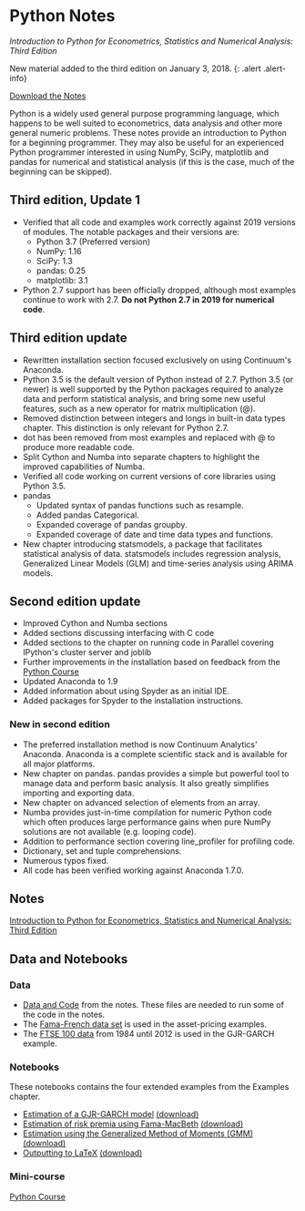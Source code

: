 <!--
.. title: Python Notes
.. slug: notes
.. hidetitle: True 
.. date: 2019-09-02 11:27:39 UTC+01:00
.. tags: python
.. category: teaching
.. link: 
.. description: A comprehensive set of notes introducing Python for applications in Statistics, Econometrics and other areas of numerical analysis. 
.. type: text
-->

# Python Notes 

*Introduction to Python for Econometrics, Statistics and Numerical Analysis: Third Edition* 

New material added to the third edition on January 3, 2018.
{: .alert .alert-info}

[Download the Notes](#notes)

Python is a widely used general purpose programming language, which
happens to be well suited to econometrics, data analysis and other more
general numeric problems. These notes provide an introduction to Python
for a beginning programmer. They may also be useful for an experienced
Python programmer interested in using NumPy, SciPy, matplotlib and
pandas for numerical and statistical analysis (if this is the case, much
of the beginning can be skipped).

## Third edition, Update 1
-  Verified that all code and examples work correctly against 2019 versions of modules. The
   notable packages and their versions are:
   -  Python 3.7 (Preferred version)
   -  NumPy: 1.16
   -  SciPy: 1.3
   -  pandas: 0.25
   -  matplotlib: 3.1
-  Python 2.7 support has been officially dropped, although most examples continue to work with 2.7.
   **Do not Python 2.7 in 2019 for numerical code**.

## Third edition update

-   Rewritten installation section focused exclusively on using
    Continuum\'s Anaconda.
-   Python 3.5 is the default version of Python instead of 2.7. Python
    3.5 (or newer) is well supported by the Python packages required to
    analyze data and perform statistical analysis, and bring some new
    useful features, such as a new operator for matrix multiplication
    (@).
-   Removed distinction between integers and longs in built-in data
    types chapter. This distinction is only relevant for Python 2.7.
-   dot has been removed from most examples and replaced with @ to
    produce more readable code.
-   Split Cython and Numba into separate chapters to highlight the
    improved capabilities of Numba.
-   Verified all code working on current versions of core libraries
    using Python 3.5.
-   pandas
    -   Updated syntax of pandas functions such as resample.
    -   Added pandas Categorical.
    -   Expanded coverage of pandas groupby.
    -   Expanded coverage of date and time data types and functions.
-   New chapter introducing statsmodels, a package that facilitates
    statistical analysis of data. statsmodels includes regression
    analysis, Generalized Linear Models (GLM) and time-series analysis
    using ARIMA models.

## Second edition update

-   Improved Cython and Numba sections
-   Added sections discussing interfacing with C code
-   Added sections to the chapter on running code in Parallel covering
    IPython\'s cluster server and joblib
-   Further improvements in the installation based on feedback from the
    [Python Course]()
-   Updated Anaconda to 1.9
-   Added information about using Spyder as an initial IDE.
-   Added packages for Spyder to the installation instructions.

### New in second edition

-   The preferred installation method is now Continuum Analytics\'
    Anaconda. Anaconda is a complete scientific stack and is available
    for all major platforms.
-   New chapter on pandas. pandas provides a simple but powerful tool to
    manage data and perform basic analysis. It also greatly simplifies
    importing and exporting data.
-   New chapter on advanced selection of elements from an array.
-   Numba provides just-in-time compilation for numeric Python code
    which often produces large performance gains when pure NumPy
    solutions are not available (e.g. looping code).
-   Addition to performance section covering line_profiler for
    profiling code.
-   Dictionary, set and tuple comprehensions.
-   Numerous typos fixed.
-   All code has been verified working against Anaconda 1.7.0.

## Notes

[Introduction to Python for Econometrics, Statistics and Numerical Analysis: Third Edition](/files/teaching/python/notes/python_introduction_2019.pdf)

## Data and Notebooks

### Data

* [Data and Code](/files/teaching/python/notes/code_from_notes.zip) from the notes. These files are needed to run some of the code in the notes.
* The [Fama-French data set](/files/teaching/python/notes/FamaFrench.zip) is used in the asset-pricing examples.
* The [FTSE 100 data](/files/teaching/python/notes/FTSE_1984_2012.zip) from 1984 until 2012 is used in the GJR-GARCH example.

### Notebooks

These notebooks contains the four extended examples from the Examples chapter.

* [Estimation of a GJR-GARCH model](/teaching/python/notes/notebooks/example-gjr-garch/) [(download)](/files/teaching/python/notes/example-gjr-garch.ipynb)
* [Estimation of risk premia using Fama-MacBeth](/teaching/python/notes/notebooks/example-fama-macbeth/
) [(download)](/files/teaching/python/notes/example-fama-macbeth.ipynb)
* [Estimation using the Generalized Method of Moments (GMM)](/teaching/python/notes/notebooks/example-gmm-estimation/) [(download)](/files/teaching/python/notes/example-gmm.ipynb)
* [Outputting to LaTeX](/teaching/python/notes/notebooks/example-latex-output/) [(download)](/files/teaching/python/notes/example-latex.ipynb)

### Mini-course

[Python Course](link://filename/pages/teaching/python/course.md)
